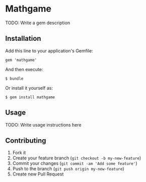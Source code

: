 # Mathgame

TODO: Write a gem description

## Installation

Add this line to your application's Gemfile:

    gem 'mathgame'

And then execute:

    $ bundle

Or install it yourself as:

    $ gem install mathgame

## Usage

TODO: Write usage instructions here

## Contributing

1. Fork it
2. Create your feature branch (`git checkout -b my-new-feature`)
3. Commit your changes (`git commit -am 'Add some feature'`)
4. Push to the branch (`git push origin my-new-feature`)
5. Create new Pull Request
